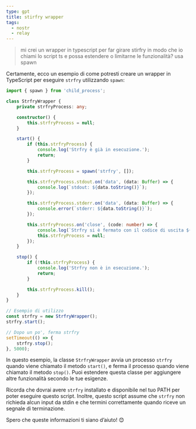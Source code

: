 ```yaml
---
type: gpt
title: stirfry wrapper
tags:
  - nostr
  - relay
---
```


> mi crei un wrapper in typescript per far girare stirfry in modo che io chiami lo script ts e possa estendere o limitarne le funzionalità? usa spawn

Certamente, ecco un esempio di come potresti creare un wrapper in TypeScript per eseguire `strfry` utilizzando `spawn`:

```typescript
import { spawn } from 'child_process';

class StrfryWrapper {
    private strfryProcess: any;

    constructor() {
        this.strfryProcess = null;
    }

    start() {
        if (this.strfryProcess) {
            console.log('Strfry è già in esecuzione.');
            return;
        }

        this.strfryProcess = spawn('strfry', []);

        this.strfryProcess.stdout.on('data', (data: Buffer) => {
            console.log(`stdout: ${data.toString()}`);
        });

        this.strfryProcess.stderr.on('data', (data: Buffer) => {
            console.error(`stderr: ${data.toString()}`);
        });

        this.strfryProcess.on('close', (code: number) => {
            console.log(`Strfry si è fermato con il codice di uscita ${code}`);
            this.strfryProcess = null;
        });
    }

    stop() {
        if (!this.strfryProcess) {
            console.log('Strfry non è in esecuzione.');
            return;
        }

        this.strfryProcess.kill();
    }
}

// Esempio di utilizzo
const strfry = new StrfryWrapper();
strfry.start();

// Dopo un po', ferma strfry
setTimeout(() => {
    strfry.stop();
}, 5000);
```

In questo esempio, la classe `StrfryWrapper` avvia un processo `strfry` quando viene chiamato il metodo `start()`, e ferma il processo quando viene chiamato il metodo `stop()`. Puoi estendere questa classe per aggiungere altre funzionalità secondo le tue esigenze.

Ricorda che dovrai avere `strfry` installato e disponibile nel tuo PATH per poter eseguire questo script. Inoltre, questo script assume che `strfry` non richieda alcun input da stdin e che termini correttamente quando riceve un segnale di terminazione.

Spero che queste informazioni ti siano d’aiuto! 😊
